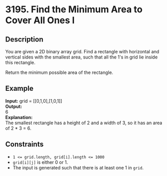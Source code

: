 # 3195. Find the Minimum Area to Cover All Ones I

## Description

You are given a 2D binary array grid. Find a rectangle with horizontal and vertical sides with the smallest area, such that all the 1's in grid lie inside this rectangle.

Return the minimum possible area of the rectangle.

## Example

**Input:**
grid = [[0,1,0],[1,0,1]]
<br>
**Output:**
<br>
6
<br>
**Explanation:**
<br>
The smallest rectangle has a height of 2 and a width of 3, so it has an area of 2 \* 3 = 6.

## Constraints

- `1 <= grid.length, grid[i].length <= 1000`
- `grid[i][j]` is either 0 or 1.
- The input is generated such that there is at least one 1 in `grid`.
